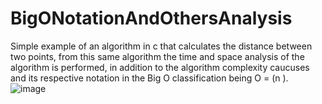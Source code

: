 # BigONotationAndOthersAnalysis
Simple example of an algorithm in c that calculates the distance between two points, from this same algorithm the time and space analysis of the algorithm is performed, in addition to the algorithm complexity caucuses and its respective notation in the Big O classification being O = (n ).
![image](https://user-images.githubusercontent.com/57879409/134098658-4a175023-3d55-41ce-a8c6-c097f5e1509c.png)

